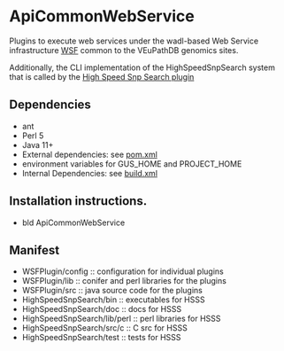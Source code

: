 # ApiCommonWebService
Plugins to execute web services under the wadl-based Web Service infrastructure <a href="https://github.com/VEuPathDB/WSF">WSF</a> common to the VEuPathDB genomics sites.

Additionally, the CLI implementation of the HighSpeedSnpSearch system that is called by the [High Speed Snp Search plugin](WSFPlugin/src/main/java/org/apidb/apicomplexa/wsfplugin/highspeedsnpsearch)

## Dependencies

   + ant
   + Perl 5
   + Java 11+
   + External dependencies: see [pom.xml](pom.xml)
   + environment variables for GUS_HOME and PROJECT_HOME
   + Internal Dependencies: see [build.xml](build.xml)

## Installation instructions.

   + bld ApiCommonWebService

## Manifest

   + WSFPlugin/config :: configuration for individual plugins
   + WSFPlugin/lib :: conifer and perl libraries for the plugins
   + WSFPlugin/src :: java source code for the plugins
   + HighSpeedSnpSearch/bin :: executables for HSSS
   + HighSpeedSnpSearch/doc :: docs for HSSS
   + HighSpeedSnpSearch/lib/perl :: perl libraries for HSSS
   + HighSpeedSnpSearch/src/c :: C src for HSSS
   + HighSpeedSnpSearch/test :: tests for HSSS
